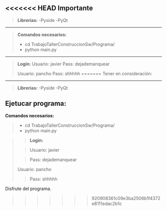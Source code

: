 <<<<<<< HEAD
Importante
---
>**Librerias:**
 >-Pyside
 >-PyQt
*****************************
>**Comandos necesarios:**
>- cd TrabajoTallerConstruccionSw/Programa/
>- python main.py
*****************************
>**Login:**
>  Usuario: javier
> Pass: dejademanquear
>
>Usuario: pancho
>Pass: shhhhh
=======
Tener en consideración:
---
>**Librerias:**
 >-Pyside
 >-PyQt

Ejetucar programa:
-----
**Comandos necesarios:**
>- cd TrabajoTallerConstruccionSw/Programa/
>- python main.py

>>**Login:**
>
>>  Usuario: javier
>
>> Pass: dejademanquear
>>
>Usuario: pancho
>
>>Pass: shhhhh

Disfrute del programa.
>>>>>>> 920908361c09e3ba2506b1f4372e8111edac2b1c
